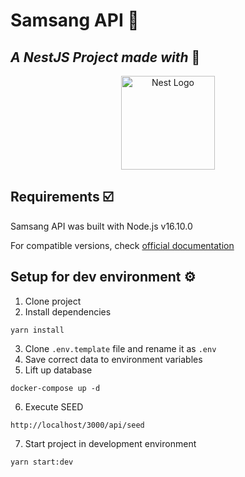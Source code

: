 # Samsang API 👘

## _A NestJS Project made with_ 💖

<p align="center">
  <a href="http://nestjs.com/" target="blank"><img src="https://nestjs.com/img/logo-small.svg" width="150" alt="Nest Logo" /></a>
</p>

## Requirements ☑️

Samsang API was built with Node.js v16.10.0

For compatible versions, check [official documentation](https://docs.nestjs.com/migration-guide#nodejs)

## Setup for dev environment ⚙️

1. Clone project
2. Install dependencies

```
yarn install
```

3. Clone `.env.template` file and rename it as `.env`
4. Save correct data to environment variables
5. Lift up database

```
docker-compose up -d
```

6. Execute SEED

```
http://localhost/3000/api/seed
```

7. Start project in development environment

```
yarn start:dev
```

